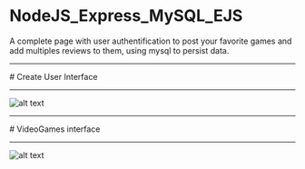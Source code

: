 # NodeJS_Express_MySQL_EJS
A complete page with user authentification to post your favorite games and add multiples reviews to them, using mysql to persist data.

<hr>
# Create User Interface
<hr>

![alt text](https://drive.google.com/uc?export=view&id=1eJrLQ6L-J0PKhFqiaB58ONlgTEK6D_oC)

<hr>
# VideoGames interface 
<hr>


![alt text](https://drive.google.com/uc?export=view&id=1S4Q_x71AYtS3Pc3CCOnYKcuZd5-aBwoB)